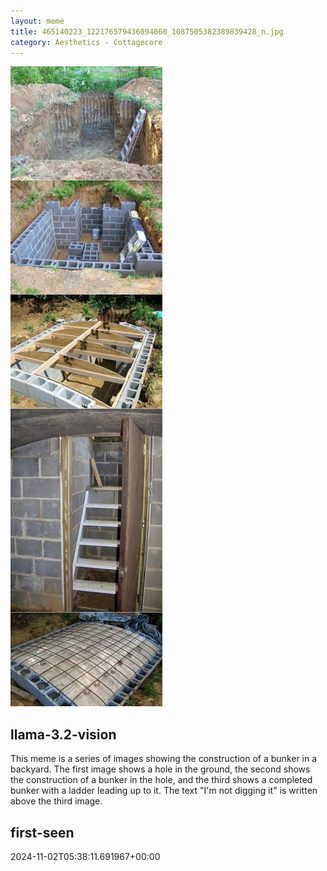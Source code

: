 ```yaml
---
layout: meme
title: 465140223_122176579436094060_1087505382389839428_n.jpg
category: Aesthetics - Cottagecore
---
```


<div markdown="0"><a href="465140223_122176579436094060_1087505382389839428_n.jpg"><img class="photo" src="465140223_122176579436094060_1087505382389839428_n.jpg" /></a>

<h2>llama-3.2-vision</h2>
<p title="Llama-3.2-11B is a really good model that probably gets the visual details right but doesn't understand literary or media references, and often fails to accurately represent the physical arrangement of objects and the implied relationships between the objects.">This meme is a series of images showing the construction of a bunker in a backyard. The first image shows a hole in the ground, the second shows the construction of a bunker in the hole, and the third shows a completed bunker with a ladder leading up to it. The text &quot;I&#x27;m not digging it&quot; is written above the third image.</p>

<h2>first-seen</h2>
<p title="Because Git doesn't preserve file modification times, this metadata file contains the file's modification time when it was added to the library.">2024-11-02T05:38:11.691967+00:00</p>

</div>

